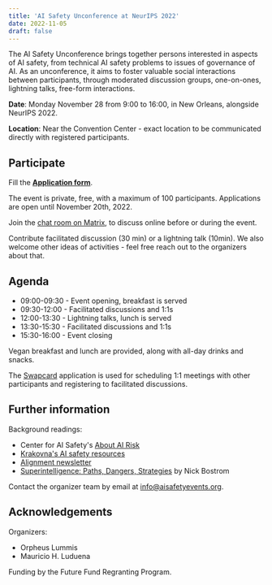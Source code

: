 ```yaml
---
title: 'AI Safety Unconference at NeurIPS 2022'
date: 2022-11-05
draft: false
---
```


The AI Safety Unconference brings together persons interested in aspects of AI safety, from technical AI safety problems to issues of governance of AI. As an unconference, it aims to foster valuable social interactions between participants, through moderated discussion groups, one-on-ones, lightning talks, free-form interactions.

**Date**: Monday November 28 from 9:00 to 16:00, in New Orleans, alongside NeurIPS 2022.

**Location**: Near the Convention Center - exact location to be communicated directly with registered participants.


## Participate

Fill the **[Application form](https://airtable.com/shr5uLL4tkTuHKOQh)**.

The event is private, free, with a maximum of 100 participants. Applications are open until November 20th, 2022.

Join the [chat room on Matrix](https://matrix.to/#/!kTsOmBGiyQWKmETKhS:one.ems.host?via=one.ems.host), to discuss online before or during the event.

Contribute facilitated discussion (30 min) or a lightning talk (10min). We also welcome other ideas of activities - feel free reach out to the organizers about that.


## Agenda

- 09:00-09:30 - Event opening, breakfast is served
- 09:30-12:00 - Facilitated discussions and 1:1s
- 12:00-13:30 - Lightning talks, lunch is served
- 13:30-15:30 - Facilitated discussions and 1:1s
- 15:30-16:00 - Event closing

Vegan breakfast and lunch are provided, along with all-day drinks and snacks.

The [Swapcard](https://www.swapcard.com/app/swapcard) application is used for scheduling 1:1 meetings with other participants and registering to facilitated discussions.


## Further information

Background readings:
- Center for AI Safety's [About AI Risk](https://safe.ai/about-ai-risk)
- [Krakovna's AI safety resources](https://vkrakovna.wordpress.com/ai-safety-resources)
- [Alignment newsletter](https://rohinshah.com/alignment-newsletter/)
- [Superintelligence: Paths, Dangers, Strategies](https://en.wikipedia.org/wiki/Superintelligence:_Paths,_Dangers,_Strategies) by Nick Bostrom

Contact the organizer team by email at [info@aisafetyevents.org](mailto:info@aisafetyevents.org).


## Acknowledgements 

Organizers:

- Orpheus Lummis
- Mauricio H. Luduena

Funding by the Future Fund Regranting Program.

